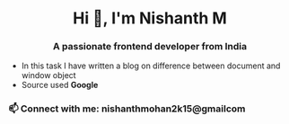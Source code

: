 <h1 align="center">Hi 👋, I'm Nishanth M</h1>
<h3 align="center">A passionate frontend developer from India</h3>

-  In this task I have written a blog on difference between document and window object
-  Source used **Google**

<h3 align="left">📫 Connect with me: nishanthmohan2k15@gmailcom</h3>
<p align="left">
</p>
